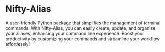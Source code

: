 # Nifty-Alias
 A user-friendly Python package that simplifies the management of terminal commands. With Nifty-Alias, you can easily create, update, and organize your aliases, enhancing your command line experience. Boost your productivity by customizing your commands and streamline your workflow effortlessly!
